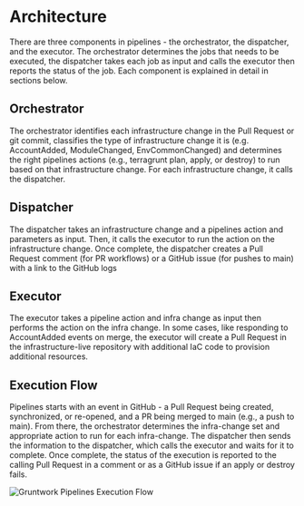 # Architecture

There are three components in pipelines - the orchestrator, the dispatcher, and the executor. The orchestrator determines the jobs that needs to be executed, the dispatcher takes each job as input and calls the executor then reports the status of the job. Each component is explained in detail in sections below.

## Orchestrator

The orchestrator identifies each infrastructure change in the Pull Request or git commit, classifies the type of infrastructure change it is (e.g. AccountAdded, ModuleChanged, EnvCommonChanged) and determines the right pipelines actions (e.g., terragrunt plan, apply, or destroy) to run based on that infrastructure change. For each infrastructure change, it calls the dispatcher.

## Dispatcher

The dispatcher takes an infrastructure change and a pipelines action and parameters as input. Then, it calls the executor to run the action on the infrastructure change. Once complete, the dispatcher creates a Pull Request comment (for PR workflows) or a GitHub issue (for pushes to main) with a link to the GitHub logs

## Executor

The executor takes a pipeline action and infra change as input then performs the action on the infra change. In some cases, like responding to AccountAdded events on merge, the executor will create a Pull Request in the infrastructure-live repository with additional IaC code to provision additional resources.

## Execution Flow

Pipelines starts with an event in GitHub - a Pull Request being created, synchronized, or re-opened, and a PR being merged to main (e.g., a push to main). From there, the orchestrator determines the infra-change set and appropriate action to run for each infra-change. The dispatcher then sends the information to the dispatcher, which calls the executor and waits for it to complete. Once complete, the status of the execution is reported to the calling Pull Request in a comment or as a GitHub issue if an apply or destroy fails.

![Gruntwork Pipelines Execution Flow](/img/pipelines/how-it-works/pipelines_execution_flow.png)


<!-- ##DOCS-SOURCER-START
{
  "sourcePlugin": "local-copier",
  "hash": "453aa413c75988d79bbc59b57ada54ae"
}
##DOCS-SOURCER-END -->

